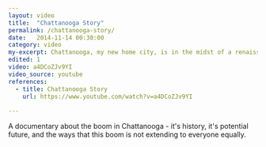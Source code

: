 ```yaml
---
layout: video
title:  "Chattanooga Story"
permalink: /chattanooga-story/
date:   2014-11-14 00:30:00
category: video
my-excerpt: Chattanooga, my new home city, is in the midst of a renaissance, but it's not helping everyone. A documentary explores the history of the improvements and the challenges facing the city.
edited: 1
video: a4DCoZJv9YI
video_source: youtube
references:
  - title: Chattanooga Story
    url: https://www.youtube.com/watch?v=a4DCoZJv9YI
    
---
```


A documentary about the boom in Chattanooga - it's history, it's potential future, and the ways that this boom is not extending to everyone equally.
